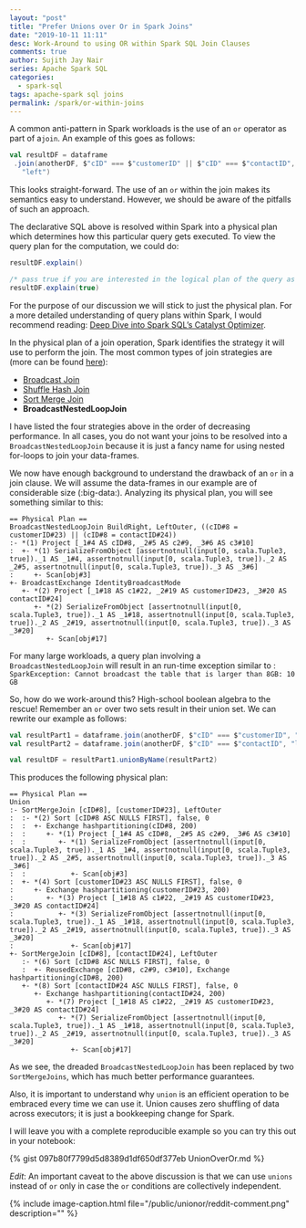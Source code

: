 ```yaml
---
layout: "post"
title: "Prefer Unions over Or in Spark Joins"
date: "2019-10-11 11:11"
desc: Work-Around to using OR within Spark SQL Join Clauses
comments: true
author: Sujith Jay Nair
series: Apache Spark SQL
categories:
  - spark-sql
tags: apache-spark sql joins
permalink: /spark/or-within-joins
---
```

A common anti-pattern in Spark workloads is the use of an `or` operator as part of a`join`.  An example of this goes as follows:
```scala
val resultDF = dataframe
 .join(anotherDF, $"cID" === $"customerID" || $"cID" === $"contactID",
   "left")
```

This looks straight-forward. The use of an `or` within the join makes its semantics easy to understand.  However, we should be aware of the pitfalls of such an approach.

The declarative SQL above is resolved within Spark into a physical plan which determines how this particular query gets executed. To view the query plan for the computation, we could do:

```scala
resultDF.explain()

/* pass true if you are interested in the logical plan of the query as well */
resultDF.explain(true)
```

For the purpose of our discussion we will stick to just the physical plan. For a more detailed understanding of query plans within Spark, I would recommend reading: [Deep Dive into Spark SQL’s Catalyst Optimizer](https://databricks.com/blog/2015/04/13/deep-dive-into-spark-sqls-catalyst-optimizer.html).

In the physical plan of a join operation, Spark identifies the strategy it will use to perform the join. The most common types of join strategies are (more can be found [here](https://github.com/apache/spark/blob/master/sql/core/src/main/scala/org/apache/spark/sql/execution/SparkStrategies.scala)):
- [Broadcast Join](https://sujithjay.com/spark/broadcast-joins)
- [Shuffle Hash Join](https://sujithjay.com/spark/shuffle-hash-sort-merge-joins)
- [Sort Merge Join](https://sujithjay.com/spark/shuffle-hash-sort-merge-joins)
- **BroadcastNestedLoopJoin**

I have listed the four strategies above in the order of decreasing performance. In all cases, you do not want your joins to be resolved into a `BroadcastNestedLoopJoin` because it is just a fancy name for using nested for-loops to join your data-frames.

We now have enough background to understand the drawback of  an `or` in a join clause. We will assume the data-frames in our example are of considerable size (:big-data:). Analyzing its physical plan, you will see something similar to this:

```
== Physical Plan ==
BroadcastNestedLoopJoin BuildRight, LeftOuter, ((cID#8 = customerID#23) || (cID#8 = contactID#24))
:- *(1) Project [_1#4 AS cID#8, _2#5 AS c2#9, _3#6 AS c3#10]
:  +- *(1) SerializeFromObject [assertnotnull(input[0, scala.Tuple3, true])._1 AS _1#4, assertnotnull(input[0, scala.Tuple3, true])._2 AS _2#5, assertnotnull(input[0, scala.Tuple3, true])._3 AS _3#6]
:     +- Scan[obj#3]
+- BroadcastExchange IdentityBroadcastMode
   +- *(2) Project [_1#18 AS c1#22, _2#19 AS customerID#23, _3#20 AS contactID#24]
      +- *(2) SerializeFromObject [assertnotnull(input[0, scala.Tuple3, true])._1 AS _1#18, assertnotnull(input[0, scala.Tuple3, true])._2 AS _2#19, assertnotnull(input[0, scala.Tuple3, true])._3 AS _3#20]
         +- Scan[obj#17]
```

For many large workloads, a query plan involving a `BroadcastNestedLoopJoin` will result in an run-time exception similar to : `SparkException: Cannot broadcast the table that is larger than 8GB: 10 GB`

So, how do we work-around this? High-school boolean algebra to the rescue! Remember an `or` over two sets result in their union set. We can rewrite our example as follows:

```scala
val resultPart1 = dataframe.join(anotherDF, $"cID" === $"customerID", "left")
val resultPart2 = dataframe.join(anotherDF, $"cID" === $"contactID", "left")

val resultDF = resultPart1.unionByName(resultPart2)
```

This produces the following physical plan:

```
== Physical Plan ==
Union
:- SortMergeJoin [cID#8], [customerID#23], LeftOuter
:  :- *(2) Sort [cID#8 ASC NULLS FIRST], false, 0
:  :  +- Exchange hashpartitioning(cID#8, 200)
:  :     +- *(1) Project [_1#4 AS cID#8, _2#5 AS c2#9, _3#6 AS c3#10]
:  :        +- *(1) SerializeFromObject [assertnotnull(input[0, scala.Tuple3, true])._1 AS _1#4, assertnotnull(input[0, scala.Tuple3, true])._2 AS _2#5, assertnotnull(input[0, scala.Tuple3, true])._3 AS _3#6]
:  :           +- Scan[obj#3]
:  +- *(4) Sort [customerID#23 ASC NULLS FIRST], false, 0
:     +- Exchange hashpartitioning(customerID#23, 200)
:        +- *(3) Project [_1#18 AS c1#22, _2#19 AS customerID#23, _3#20 AS contactID#24]
:           +- *(3) SerializeFromObject [assertnotnull(input[0, scala.Tuple3, true])._1 AS _1#18, assertnotnull(input[0, scala.Tuple3, true])._2 AS _2#19, assertnotnull(input[0, scala.Tuple3, true])._3 AS _3#20]
:              +- Scan[obj#17]
+- SortMergeJoin [cID#8], [contactID#24], LeftOuter
   :- *(6) Sort [cID#8 ASC NULLS FIRST], false, 0
   :  +- ReusedExchange [cID#8, c2#9, c3#10], Exchange hashpartitioning(cID#8, 200)
   +- *(8) Sort [contactID#24 ASC NULLS FIRST], false, 0
      +- Exchange hashpartitioning(contactID#24, 200)
         +- *(7) Project [_1#18 AS c1#22, _2#19 AS customerID#23, _3#20 AS contactID#24]
            +- *(7) SerializeFromObject [assertnotnull(input[0, scala.Tuple3, true])._1 AS _1#18, assertnotnull(input[0, scala.Tuple3, true])._2 AS _2#19, assertnotnull(input[0, scala.Tuple3, true])._3 AS _3#20]
               +- Scan[obj#17]
```

As we see, the dreaded `BroadcastNestedLoopJoin` has been replaced by two `SortMergeJoins`, which has much better performance guarantees.

Also, it is important to understand why `union` is an efficient operation to be embraced every time we can use it. Union causes zero shuffling of data across executors; it is just a bookkeeping change for Spark.

I will leave you with a complete reproducible example so you can try this out in your notebook:

{% gist 097b80f7799d5d8389d1df650df377eb UnionOverOr.md %}

*Edit*:
An important caveat to the above discussion is that we can use `unions` instead of `or` only in case the `or` conditions are collectively independent.

{% include image-caption.html file="/public/unionor/reddit-comment.png" description="" %}
